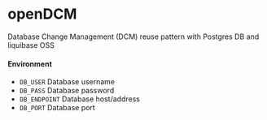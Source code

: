 # openDCM
Database Change Management (DCM) reuse pattern with Postgres DB and liquibase OSS

#### Environment 

- `DB_USER` Database username
- `DB_PASS` Database password
- `DB_ENDPOINT` Database host/address
- `DB_PORT` Database port
